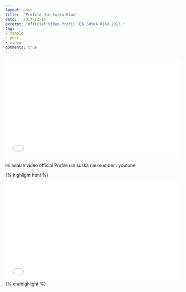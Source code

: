 ```yaml
---
layout: post
title:  "Profile Uin Suska Riau"
date:   2017-12-11
excerpt: "Official Video Profil UIN SUSKA RIAU 2017."
tag:
- sample
- post
- video
comments: true
---
```

<iframe width="560" height="315" src="//www.youtube.com/watch?v=lIWRY8gQhUQ" frameborder="0"> </iframe>

Ini adalah video official Profile uin suska riau sumber : youtube

{% highlight html %}
<iframe width="560" height="315" src="//www.youtube.com/embed/SU3kYxJmWuQ" frameborder="0"> </iframe>
{% endhighlight %}
